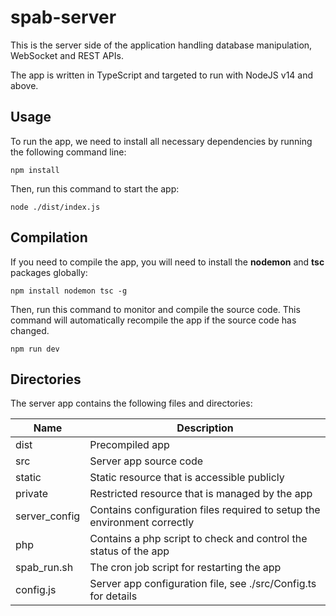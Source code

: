 # spab-server
This is the server side of the application handling database manipulation, WebSocket and REST APIs. 

The app is written in TypeScript and targeted to run with NodeJS v14 and above.


## Usage
To run the app, we need to install all necessary dependencies by running the following command line:
```
npm install
```
Then, run this command to start the app:
```
node ./dist/index.js
```

## Compilation
If you need to compile the app, you will need to install the **nodemon** and **tsc** packages globally:
```
npm install nodemon tsc -g
```
Then, run this command to monitor and compile the source code. This command will automatically recompile the app if the source code has changed.
```
npm run dev
```


## Directories
The server app contains the following files and directories:

| Name | Description |
| - | - |
| dist          | Precompiled app |
| src           | Server app source code |
| static        | Static resource that is accessible publicly |
| private       | Restricted resource that is managed by the app |
| server_config | Contains configuration files required to setup the environment correctly |
| php           | Contains a php script to check and control the status of the app |
| spab_run.sh   | The cron job script for restarting the app |
| config.js     | Server app configuration file, see ./src/Config.ts for details |

